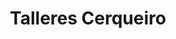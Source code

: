 ---
title: "Talleres Cerqueiro"
url: /santiago-de-compostela/talleres-cerqueiro/
shop: reparación de automóviles
---